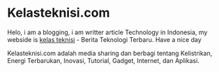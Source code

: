 # Kelasteknisi.com
Helo, i am a blogging, i am writter article Technology in Indonesia, my webside is <a href="https://www.kelasteknisi.com/">kelas teknisi</a>  - Berita Teknologi Terbaru. Have a nice day

Kelasteknisi.com adalah media sharing dan berbagi tentang Kelistrikan, Energi Terbarukan, Inovasi, Tutorial, Gadget, Internet, dan Aplikasi.
